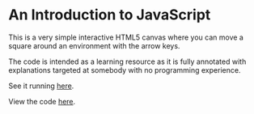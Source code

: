 # An Introduction to JavaScript

This is a very simple interactive HTML5 canvas where you can move a square around an environment with the arrow keys.

The code is intended as a learning resource as it is fully annotated with explanations targeted at somebody with no programming experience.

See it running [here](http://scratchpad.orobinson.co.uk/simplegame.html).

View the code [here](simplegame.html).